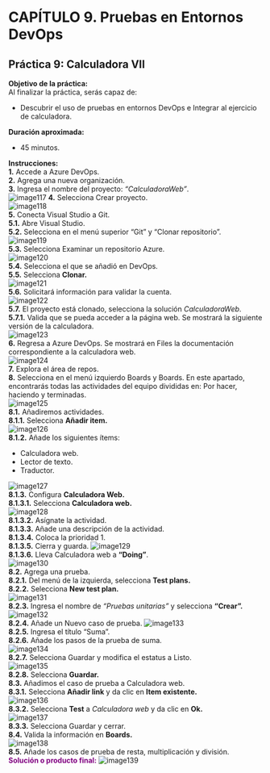 # CAPÍTULO 9. Pruebas en Entornos DevOps
## Práctica 9: Calculadora VII
**Objetivo de la práctica:** <br>
Al finalizar la práctica, serás capaz de:<br>
- Descubrir el uso de pruebas en entornos DevOps e Integrar al ejercicio de calculadora.

**Duración aproximada:**<br>
- 45 minutos.

**Instrucciones:**<br>
**1.** Accede a Azure DevOps.<br>
**2.** Agrega una nueva organización.<br>
**3.** Ingresa el nombre del proyecto: *“CalculadoraWeb”*.<br>
![image117](../images/image117.png)
**4.** Selecciona Crear proyecto.<br>
![image118](../images/image118.png)<br>
**5.** Conecta Visual Studio a Git.<br>
**5.1.** Abre Visual Studio.<br>
**5.2.** Selecciona en el menú superior “Git” y “Clonar repositorio”.<br>
![image119](../images/image119.png)<br>
**5.3.** Selecciona Examinar un repositorio Azure.<br>
![image120](../images/image120.png)<br>
**5.4.** Selecciona el que se añadió en DevOps.<br>
**5.5.** Selecciona **Clonar.**<br>
![image121](../images/image121.png)<br>
**5.6.** Solicitará información para validar la cuenta.<br>
![image122](../images/image122.png)<br>
**5.7.** El proyecto está clonado, selecciona la solución *CalculadoraWeb*.<br>
**5.7.1.** Valida que se pueda acceder a la página web. Se mostrará la siguiente versión de la calculadora.<br>
![image123](../images/image123.png)<br>
**6.** Regresa a Azure DevOps. Se mostrará en Files la documentación correspondiente a la calculadora web.<br>
![image124](../images/image124.png)<br>
**7.** Explora el área de repos.<br>
**8.** Selecciona en el menú izquierdo Boards y Boards. En este apartado, encontrarás todas las actividades del equipo divididas en: Por hacer, haciendo y terminadas.<br>
![image125](../images/image125.png)<br>
**8.1.** Añadiremos actividades.<br>
**8.1.1.** Selecciona **Añadir item.**<br>
![image126](../images/image126.png)<br>
**8.1.2.** Añade los siguientes ítems:<br>
- Calculadora web.<br>
- Lector de texto.<br>
- Traductor.

 ![image127](../images/image127.png)<br>
**8.1.3.** Configura **Calculadora Web.**<br>
**8.1.3.1.** Selecciona **Calculadora web.**<br>
![image128](../images/image128.png)<br>
**8.1.3.2.** Asígnate la actividad.<br>
**8.1.3.3.** Añade una descripción de la actividad.<br>
**8.1.3.4.** Coloca la prioridad 1.<br>
**8.1.3.5.** Cierra y guarda.
![image129](../images/image129.png)<br>
**8.1.3.6.** Lleva Calculadora web a **“Doing”**.<br>
![image130](../images/image130.png)<br>
**8.2.** Agrega una prueba.<br>
**8.2.1.** Del menú de la izquierda, selecciona **Test plans.**<br>
**8.2.2.** Selecciona **New test plan.**<br>
![image131](../images/image131.png)<br>
**8.2.3.** Ingresa el nombre de *“Pruebas unitarias”* y selecciona **“Crear”.** <br>
![image132](../images/image132.png)<br>
**8.2.4.** Añade un Nuevo caso de prueba.
![image133](../images/image133.png)<br>
**8.2.5.**  Ingresa el título “Suma”.<br>
**8.2.6.** Añade los pasos de la prueba de suma.<br>
![image134](../images/image134.png)<br>
**8.2.7.** Selecciona Guardar y modifica el estatus a Listo.<br>
![image135](../images/image135.png)<br>
**8.2.8.** Selecciona **Guardar.** <br>
**8.3.** Añadimos el caso de prueba a Calculadora web.<br>
**8.3.1.** Selecciona **Añadir link** y da clic en **Item existente.**<br>
![image136](../images/image136.png)<br>
**8.3.2.** Selecciona **Test** a *Calculadora web* y da clic en **Ok.**<br>
![image137](../images/image137.png)<br>
**8.3.3.** Selecciona Guardar y cerrar.<br>
**8.4.** Valida la información en **Boards.**<br>
![image138](../images/image138.png)<br>
**8.5.** Añade los casos de prueba de resta, multiplicación y división.<br>
<font color="purple">**Solución o producto final:**</font>
![image139](../images/image139.png)<br>
